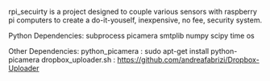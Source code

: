 rpi_secuirty is a project designed to couple various sensors with raspberry pi
computers to create a do-it-youself, inexpensive, no fee, security system.

Python Dependencies:
subprocess
picamera
smtplib
numpy
scipy
time
os

Other Dependencies:
    python_picamera : sudo apt-get install python-picamera
    dropbox_uploader.sh : https://github.com/andreafabrizi/Dropbox-Uploader


